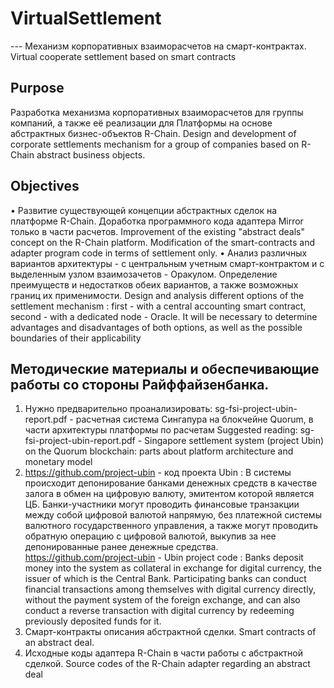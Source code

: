 # VirtualSettlement

--- Механизм корпоративных взаиморасчетов на смарт-контрактах. Virtual cooperate settlement based on smart contracts

## Purpose 
Разработка механизма корпоративных взаиморасчетов для группы компаний, а также её реализации для Платформы на основе абстрактных бизнес-объектов R-Chain.
Design and development of corporate settlements mechanism for a group of companies based on R-Chain abstract business objects.


## Objectives 
•	Развитие существующей концепции абстрактных сделок на платформе R-Chain. Доработка программного кода адаптера Mirror только в части расчетов.
Improvement of the existing "abstract deals" concept on the R-Chain platform. Modification of the smart-contracts and adapter program code in terms of settlement only.
•	Анализ различных вариантов архитектуры - с центральным учетным смарт-контрактом и с выделенным узлом взаимозачетов - Оракулом. Определение преимуществ и недостатков обеих вариантов, а также возможных границ их применимости.
Design and analysis different options of the settlement mechanism : first - with a central accounting smart contract, second - with a dedicated node - Oracle. It will be necessary to determine advantages and disadvantages of both options, as well as the possible boundaries of their applicability


## Методические материалы и обеспечивающие работы со стороны Райффайзенбанка.

1.	Нужно предварительно проанализировать:  sg-fsi-project-ubin-report.pdf - расчетная система Сингапура на блокчейне Quorum, в части архитектуры платформы по расчетам
Suggested reading: sg-fsi-project-ubin-report.pdf - Singapore settlement system (project Ubin) on the Quorum blockchain: parts about platform architecture and monetary model
2.	https://github.com/project-ubin - код проекта Ubin : В системы происходит депонирование банками денежных средств в качестве залога в обмен на цифровую валюту, эмитентом которой является ЦБ. Банки-участники могут проводить финансовые транзакции между собой цифровой валютой напрямую, без платежной системы валютного государственного управления, а также могут проводить обратную операцию с цифровой валютой, выкупив за нее депонированные ранее денежные средства.
https://github.com/project-ubin - Ubin project code : Banks deposit money into the system as collateral in exchange for digital currency, the issuer of which is the Central Bank. Participating banks can conduct financial transactions among themselves with digital currency directly, without the payment system of the foreign exchange, and can also conduct a reverse transaction with digital currency by redeeming previously deposited funds for it.
3.	Смарт-контракты описания абстрактной сделки.
Smart contracts of an abstract deal.
4.	Исходные коды адаптера R-Chain в части работы с абстрактной сделкой.
Source codes of the R-Chain adapter regarding an abstract deal
